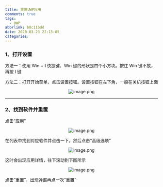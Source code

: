 ```yaml
---
title: 重置UWP应用
comments: true
tags:
  - UWP
abbrlink: b8c11bdd
date: 2020-03-23 22:15:05
categories:
---
```


### 1、打开设置

方法一：使用 Win + I 快捷键，Win 键的形状是四个小方块。按住 Win 键不放，再按 I 键

方法二：打开开始菜单，点击设置按钮。设置按钮在左下角，一般在关机按钮上面

 <!--more-->

<center>

![image.png](./1.png)

</center>

---

### 2、找到软件并重置

点击“应用"

<center>

![image.png](./2.png)

</center>

在列表中找到对应软件并点击一下，然后点击“高级选项”

<center>

![image.png](./3.png)

</center>
这时会出现应用详情，往下滚动到下图所示

<center>

![image.png](./4.png)

</center>
点击“重置”，出现弹窗再点一次“重置”
